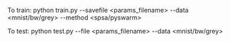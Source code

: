 To train:
python train.py --savefile <params_filename> --data <mnist/bw/grey> --method <spsa/pyswarm>

To test:
python test.py --file <params_filename> --data <mnist/bw/grey>
